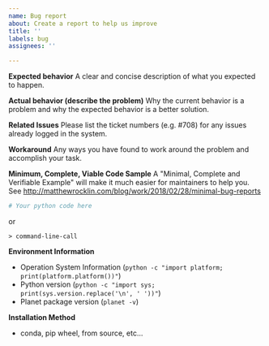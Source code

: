 ```yaml
---
name: Bug report
about: Create a report to help us improve
title: ''
labels: bug
assignees: ''

---
```


**Expected behavior**
A clear and concise description of what you expected to happen.

**Actual behavior (describe the problem)**
Why the current behavior is a problem and why the expected behavior is a better solution.

**Related Issues**
Please list the ticket numbers (e.g. #708) for any issues already logged in the system.

**Workaround**
Any ways you have found to work around the problem and accomplish your task.

**Minimum, Complete, Viable Code Sample**
A "Minimal, Complete and Verifiable Example" will make it much easier for maintainers to help you.
See http://matthewrocklin.com/blog/work/2018/02/28/minimal-bug-reports

```python
# Your python code here
```
or
```console
> command-line-call
```

**Environment Information**
* Operation System Information (`python -c "import platform; print(platform.platform())"`)
* Python version (`python -c "import sys; print(sys.version.replace('\n', ' '))"`)
* Planet package version (`planet -v`)

**Installation Method**
* conda, pip wheel, from source, etc...
